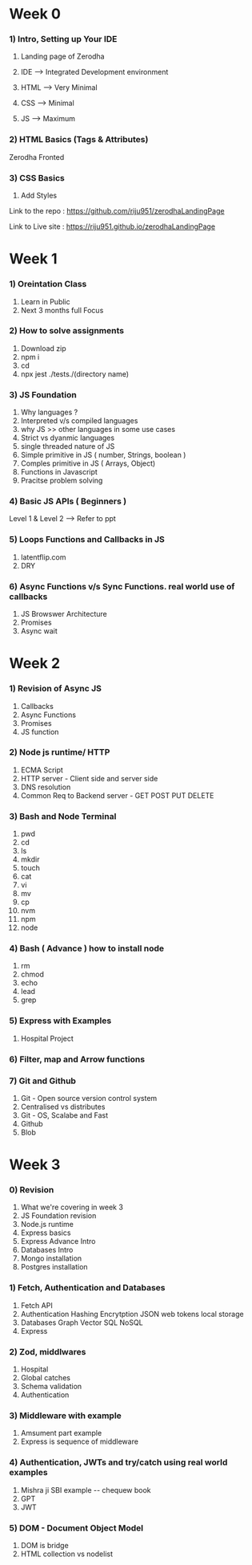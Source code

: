 # Week 0

### 1) Intro, Setting up Your IDE

1. Landing page of Zerodha
2. IDE --> Integrated Development environment

3. HTML --> Very Minimal
4. CSS --> Minimal
5. JS --> Maximum

### 2) HTML Basics (Tags & Attributes)

Zerodha Fronted

### 3) CSS Basics

1. Add Styles

Link to the repo : https://github.com/riju951/zerodhaLandingPage

Link to Live site : https://riju951.github.io/zerodhaLandingPage 

# Week 1

### 1) Oreintation Class

1. Learn in Public
2. Next 3 months full Focus

### 2) How to solve assignments

1. Download zip
2. npm i
3. cd
4. npx jest ./tests./(directory name)

### 3) JS Foundation 

1. Why languages ?
2. Interpreted v/s compiled languages
3. why JS >> other languages in some use cases
4. Strict vs dyanmic languages
5. single threaded nature of JS
6. Simple primitive in JS ( number, Strings, boolean )
7. Comples primitive in JS ( Arrays, Object)
8. Functions in Javascript
9. Pracitse problem solving

 ### 4) Basic JS APIs ( Beginners )

 Level 1 & Level 2 --> Refer to ppt

### 5) Loops Functions and Callbacks in JS

1. latentflip.com
2. DRY

### 6) Async Functions v/s Sync Functions. real world use of callbacks

1. JS Browswer Architecture
2. Promises
3. Async wait


# Week 2

### 1) Revision of Async JS
1. Callbacks
2. Async Functions
3. Promises
4. JS function

### 2) Node js runtime/ HTTP
1. ECMA Script
2. HTTP server - Client side and server side
3. DNS resolution
4. Common Req to Backend server - GET POST PUT DELETE

### 3) Bash and Node Terminal
1. pwd
2. cd
3. ls
4. mkdir
5. touch
6. cat
7. vi
8. mv
9. cp
10. nvm
11. npm
12. node

### 4) Bash ( Advance ) how to install node
1. rm
2. chmod
3. echo
4. lead
5. grep

### 5) Express with Examples
1. Hospital Project

### 6) Filter, map and Arrow functions

### 7) Git and Github
1. Git - Open source version control system
2. Centralised vs distributes
3. Git - OS, Scalabe and Fast
4. Github
5. Blob


# Week 3

### 0) Revision
1) What we're covering in week 3
2) JS Foundation revision
3) Node.js runtime
4) Express basics
5) Express Advance Intro
6) Databases Intro
7) Mongo installation
8) Postgres installation

### 1) Fetch, Authentication and Databases
1) Fetch API
2) Authentication
   Hashing
   Encrytption
   JSON web tokens
   local storage
3) Databases
    Graph
    Vector
    SQL
    NoSQL
4) Express

### 2) Zod, middlwares 
1) Hospital
2) Global catches
3) Schema validation
4) Authentication

### 3) Middleware with example
1) Amsument part example
2) Express is sequence of middleware

### 4) Authentication, JWTs and try/catch using real world examples
1) Mishra ji SBI example -- chequew book
2) GPT
3) JWT

### 5) DOM - Document Object Model
1) DOM is bridge
2) HTML collection vs nodelist

